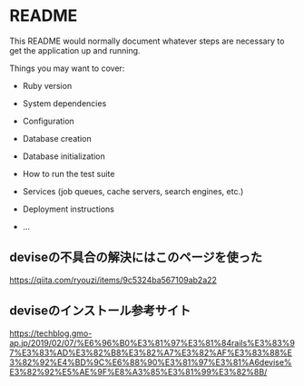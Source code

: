 # README

This README would normally document whatever steps are necessary to get the
application up and running.

Things you may want to cover:

* Ruby version

* System dependencies

* Configuration

* Database creation

* Database initialization

* How to run the test suite

* Services (job queues, cache servers, search engines, etc.)

* Deployment instructions

* ...

## deviseの不具合の解決にはこのページを使った
https://qiita.com/ryouzi/items/9c5324ba567109ab2a22

## deviseのインストール参考サイト
https://techblog.gmo-ap.jp/2019/02/07/%E6%96%B0%E3%81%97%E3%81%84rails%E3%83%97%E3%83%AD%E3%82%B8%E3%82%A7%E3%82%AF%E3%83%88%E3%82%92%E4%BD%9C%E6%88%90%E3%81%97%E3%81%A6devise%E3%82%92%E5%AE%9F%E8%A3%85%E3%81%99%E3%82%8B/

